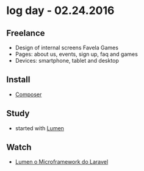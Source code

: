 # log day - 02.24.2016

## Freelance

 - Design of internal screens Favela Games 
  - Pages: about us, events, sign up, faq and games
  - Devices: smartphone, tablet and desktop

## Install

  - [Composer](https://getcomposer.org/) 

## Study

 - started with [Lumen](https://lumen.laravel.com/docs/5.2)

## Watch

  - [Lumen o Microframework do Laravel](https://www.youtube.com/watch?v=wSZGhslPh0I)
